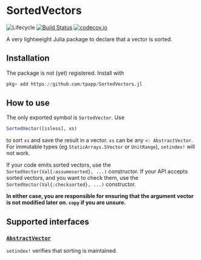# SortedVectors

![Lifecycle](https://img.shields.io/badge/lifecycle-experimental-orange.svg)<!--
![Lifecycle](https://img.shields.io/badge/lifecycle-maturing-blue.svg)
![Lifecycle](https://img.shields.io/badge/lifecycle-stable-green.svg)
![Lifecycle](https://img.shields.io/badge/lifecycle-retired-orange.svg)
![Lifecycle](https://img.shields.io/badge/lifecycle-archived-red.svg)
![Lifecycle](https://img.shields.io/badge/lifecycle-dormant-blue.svg) -->
[![Build Status](https://travis-ci.com/tpapp/SortedVectors.jl.svg?branch=master)](https://travis-ci.com/tpapp/SortedVectors.jl)
[![codecov.io](http://codecov.io/github/tpapp/SortedVectors.jl/coverage.svg?branch=master)](http://codecov.io/github/tpapp/SortedVectors.jl?branch=master)

A very lightweight Julia package to declare that a vector is sorted.

## Installation

The package is not (yet) registered. Install with

```julia
pkg> add https://github.com/tpapp/SortedVectors.jl
```

## How to use

The only exported symbol is `SortedVector`. Use

```julia
SortedVector([isless], xs)
```

to sort `xs` and save the result in a vector. `xs` can be any `<: AbstractVector`. For immutable types (eg `StaticArrays.SVector` or `UnitRange`), `setindex!` will not work.

If your code emits sorted vectors, use the `SortedVector(Val{:assumesorted}, ...)` constructor. If your API accepts sorted vectors, and you want to check them, use the `SortedVector(Val{:checksorted}, ...)` constructor.

**In either case, you are responsible for ensuring that the argument vector is not modified later on. `copy` if you are unsure.**

## Supported interfaces

### [`AbstractVector`](https://docs.julialang.org/en/v1/manual/interfaces/#man-interface-array-1)

`setindex!` verifies that sorting is maintained.
